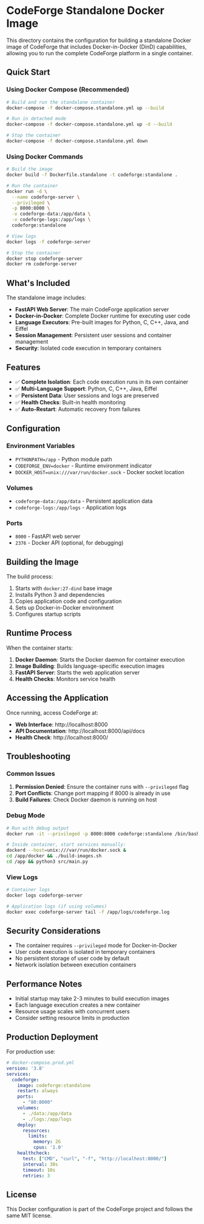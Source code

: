 # CodeForge Standalone Docker Image

This directory contains the configuration for building a standalone Docker image of CodeForge that includes Docker-in-Docker (DinD) capabilities, allowing you to run the complete CodeForge platform in a single container.

## Quick Start

### Using Docker Compose (Recommended)

```bash
# Build and run the standalone container
docker-compose -f docker-compose.standalone.yml up --build

# Run in detached mode
docker-compose -f docker-compose.standalone.yml up -d --build

# Stop the container
docker-compose -f docker-compose.standalone.yml down
```

### Using Docker Commands

```bash
# Build the image
docker build -f Dockerfile.standalone -t codeforge:standalone .

# Run the container
docker run -d \
  --name codeforge-server \
  --privileged \
  -p 8000:8000 \
  -v codeforge-data:/app/data \
  -v codeforge-logs:/app/logs \
  codeforge:standalone

# View logs
docker logs -f codeforge-server

# Stop the container
docker stop codeforge-server
docker rm codeforge-server
```

## What's Included

The standalone image includes:

- **FastAPI Web Server**: The main CodeForge application server
- **Docker-in-Docker**: Complete Docker runtime for executing user code
- **Language Executors**: Pre-built images for Python, C, C++, Java, and Eiffel
- **Session Management**: Persistent user sessions and container management
- **Security**: Isolated code execution in temporary containers

## Features

- ✅ **Complete Isolation**: Each code execution runs in its own container
- ✅ **Multi-Language Support**: Python, C, C++, Java, Eiffel
- ✅ **Persistent Data**: User sessions and logs are preserved
- ✅ **Health Checks**: Built-in health monitoring
- ✅ **Auto-Restart**: Automatic recovery from failures

## Configuration

### Environment Variables

- `PYTHONPATH=/app` - Python module path
- `CODEFORGE_ENV=docker` - Runtime environment indicator
- `DOCKER_HOST=unix:///var/run/docker.sock` - Docker socket location

### Volumes

- `codeforge-data:/app/data` - Persistent application data
- `codeforge-logs:/app/logs` - Application logs

### Ports

- `8000` - FastAPI web server
- `2376` - Docker API (optional, for debugging)

## Building the Image

The build process:

1. Starts with `docker:27-dind` base image
2. Installs Python 3 and dependencies
3. Copies application code and configuration
4. Sets up Docker-in-Docker environment
5. Configures startup scripts

## Runtime Process

When the container starts:

1. **Docker Daemon**: Starts the Docker daemon for container execution
2. **Image Building**: Builds language-specific execution images
3. **FastAPI Server**: Starts the web application server
4. **Health Checks**: Monitors service health

## Accessing the Application

Once running, access CodeForge at:
- **Web Interface**: http://localhost:8000
- **API Documentation**: http://localhost:8000/api/docs
- **Health Check**: http://localhost:8000/

## Troubleshooting

### Common Issues

1. **Permission Denied**: Ensure the container runs with `--privileged` flag
2. **Port Conflicts**: Change port mapping if 8000 is already in use
3. **Build Failures**: Check Docker daemon is running on host

### Debug Mode

```bash
# Run with debug output
docker run -it --privileged -p 8000:8000 codeforge:standalone /bin/bash

# Inside container, start services manually:
dockerd --host=unix:///var/run/docker.sock &
cd /app/docker && ./build-images.sh
cd /app && python3 src/main.py
```

### View Logs

```bash
# Container logs
docker logs codeforge-server

# Application logs (if using volumes)
docker exec codeforge-server tail -f /app/logs/codeforge.log
```

## Security Considerations

- The container requires `--privileged` mode for Docker-in-Docker
- User code execution is isolated in temporary containers
- No persistent storage of user code by default
- Network isolation between execution containers

## Performance Notes

- Initial startup may take 2-3 minutes to build execution images
- Each language execution creates a new container
- Resource usage scales with concurrent users
- Consider setting resource limits in production

## Production Deployment

For production use:

```yaml
# docker-compose.prod.yml
version: '3.8'
services:
  codeforge:
    image: codeforge:standalone
    restart: always
    ports:
      - "80:8000"
    volumes:
      - ./data:/app/data
      - ./logs:/app/logs
    deploy:
      resources:
        limits:
          memory: 2G
          cpus: '1.0'
    healthcheck:
      test: ["CMD", "curl", "-f", "http://localhost:8000/"]
      interval: 30s
      timeout: 10s
      retries: 3
```

## License

This Docker configuration is part of the CodeForge project and follows the same MIT license.
